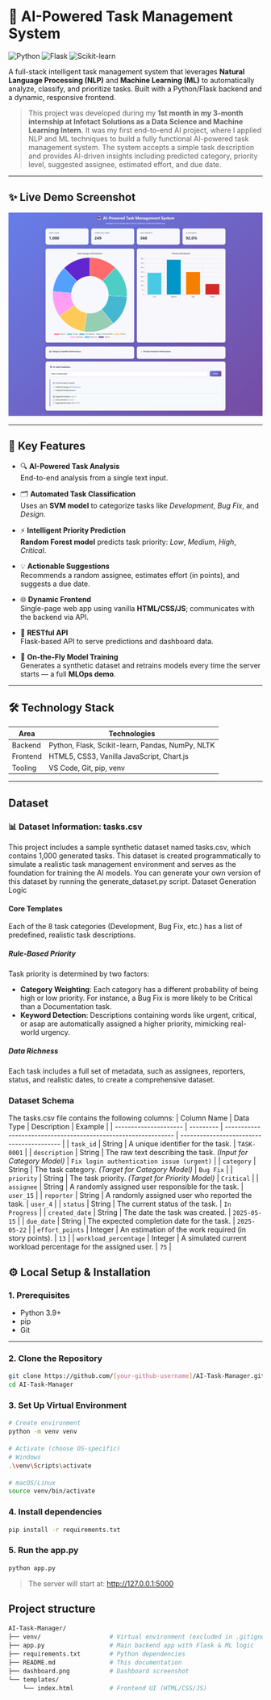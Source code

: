 # 🤖 AI-Powered Task Management System

![Python](https://img.shields.io/badge/python-3.9+-blue.svg)
![Flask](https://img.shields.io/badge/Flask-2.x-green)
![Scikit-learn](https://img.shields.io/badge/scikit--learn-1.x-orange)


A full-stack intelligent task management system that leverages **Natural Language Processing (NLP)** and **Machine Learning (ML)** to automatically analyze, classify, and prioritize tasks. Built with a Python/Flask backend and a dynamic, responsive frontend.
> This project was developed during my **1st month in my 3-month internship at Infotact Solutions as a Data Science and Machine Learning Intern.**
> It was my first end-to-end AI project, where I applied NLP and ML techniques to build a fully functional AI-powered task management system.
The system accepts a simple task description and provides AI-driven insights including predicted category, priority level, suggested assignee, estimated effort, and due date.

---

## ✨ Live Demo Screenshot


![Dashboard Screenshot](./dashboard.png)

---

## 🚀 Key Features

- 🔍 **AI-Powered Task Analysis**  
  End-to-end analysis from a single text input.

- 🗂️ **Automated Task Classification**  
  Uses an **SVM model** to categorize tasks like _Development_, _Bug Fix_, and _Design_.

- ⚡ **Intelligent Priority Prediction**  
  **Random Forest model** predicts task priority: _Low_, _Medium_, _High_, _Critical_.

- 💡 **Actionable Suggestions**  
  Recommends a random assignee, estimates effort (in points), and suggests a due date.

- 🌐 **Dynamic Frontend**  
  Single-page web app using vanilla **HTML/CSS/JS**; communicates with the backend via API.

- 🔌 **RESTful API**  
  Flask-based API to serve predictions and dashboard data.

- 🔄 **On-the-Fly Model Training**  
  Generates a synthetic dataset and retrains models every time the server starts — a full **MLOps demo**.

---

## 🛠️ Technology Stack

| Area     | Technologies |
|----------|--------------|
| Backend  | Python, Flask, Scikit-learn, Pandas, NumPy, NLTK |
| Frontend | HTML5, CSS3, Vanilla JavaScript, Chart.js |
| Tooling  | VS Code, Git, pip, venv |

---
## Dataset
### 📊 Dataset Information: tasks.csv
This project includes a sample synthetic dataset named tasks.csv, which contains 1,000 generated tasks. This dataset is created programmatically to simulate a realistic task management environment and serves as the foundation for training the AI models.
You can generate your own version of this dataset by running the generate_dataset.py script.
Dataset Generation Logic
#### Core Templates

Each of the 8 task categories (Development, Bug Fix, etc.) has a list of predefined, realistic task descriptions.

##### Rule-Based Priority

Task priority is determined by two factors:

- **Category Weighting**: Each category has a different probability of being high or low priority. For instance, a Bug Fix is more likely to be Critical than a Documentation task.
- **Keyword Detection**: Descriptions containing words like urgent, critical, or asap are automatically assigned a higher priority, mimicking real-world urgency.

##### Data Richness

Each task includes a full set of metadata, such as assignees, reporters, status, and realistic dates, to create a comprehensive dataset.

### Dataset Schema

The tasks.csv file contains the following columns:
| Column Name           | Data Type | Description                                                    | Example                                   |
| --------------------- | --------- | -------------------------------------------------------------- | ----------------------------------------- |
| `task_id`             | String    | A unique identifier for the task.                              | `TASK-0001`                               |
| `description`         | String    | The raw text describing the task. *(Input for Category Model)* | `Fix login authentication issue (urgent)` |
| `category`            | String    | The task category. *(Target for Category Model)*               | `Bug Fix`                                 |
| `priority`            | String    | The task priority. *(Target for Priority Model)*               | `Critical`                                |
| `assignee`            | String    | A randomly assigned user responsible for the task.             | `user_15`                                 |
| `reporter`            | String    | A randomly assigned user who reported the task.                | `user_4`                                  |
| `status`              | String    | The current status of the task.                                | `In Progress`                             |
| `created_date`        | String    | The date the task was created.                                 | `2025-05-15`                              |
| `due_date`            | String    | The expected completion date for the task.                     | `2025-05-22`                              |
| `effort_points`       | Integer   | An estimation of the work required (in story points).          | `13`                                      |
| `workload_percentage` | Integer   | A simulated current workload percentage for the assigned user. | `75`                                      |

## ⚙️ Local Setup & Installation

### 1. Prerequisites

- Python 3.9+
- pip
- Git

---

### 2. Clone the Repository

```bash
git clone https://github.com/[your-github-username]/AI-Task-Manager.git
cd AI-Task-Manager
```
### 3. Set Up Virtual Environment
```bash
# Create environment
python -m venv venv

# Activate (choose OS-specific)
# Windows
.\venv\Scripts\activate

# macOS/Linux
source venv/bin/activate
```
### 4. Install dependencies
```bash
pip install -r requirements.txt
```

### 5. Run the app.py
```bash
python app.py
```
> The server will start at: http://127.0.0.1:5000

## Project structure
```bash
AI-Task-Manager/
├── venv/                   # Virtual environment (excluded in .gitignore)
├── app.py                  # Main backend app with Flask & ML logic
├── requirements.txt        # Python dependencies
├── README.md               # This documentation
├── dashboard.png           # Dashboard screenshot
└── templates/
    └── index.html          # Frontend UI (HTML/CSS/JS)
```

